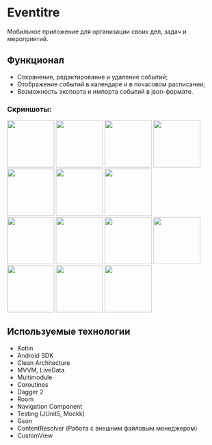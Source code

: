 # Eventitre

  Мобильное приложение для организации своих дел, задач и мероприятий.

## Функционал

* Сохранение, редактирование и удаление событий;
* Отображение событий в календаре и в почасовом расписании;
* Возможность экспорта и импорта событий в json-формате.

### Скриншоты:
<image src='https://github.com/arshapshap/Eventitre/assets/48681339/3c49dde2-a7a0-4b8f-b827-2cde6ac8ba8b' width=110 />
<image src='https://github.com/arshapshap/Eventitre/assets/48681339/c7bc49c6-a167-4a1f-9699-0bfaf397a15f' width=110 />
<image src='https://github.com/arshapshap/Eventitre/assets/48681339/8b60c16d-3760-490a-8ce0-1cade6a3b7ce' width=110 />
<image src='https://github.com/arshapshap/Eventitre/assets/48681339/56ec7ca2-eb35-421b-8213-70d3bcafc5f7' width=110 />
<image src='https://github.com/arshapshap/Eventitre/assets/48681339/5b40ddc2-9623-4ea0-a189-24bb12191238' width=110 />
<image src='https://github.com/arshapshap/Eventitre/assets/48681339/2371a3a9-dabb-4576-b21c-42f5ffcb6f5c' width=110 />
<image src='https://github.com/arshapshap/Eventitre/assets/48681339/70b1297b-5955-4260-9814-3011fe41bdd8' width=110 />
<br>
<image src='https://github.com/arshapshap/Eventitre/assets/48681339/4d4b7181-cbfc-4b84-b7ca-972d51022c97' width=110 />
<image src='https://github.com/arshapshap/Eventitre/assets/48681339/2bc444be-5771-4d18-b73e-61118b4ce412' width=110 />
<image src='https://github.com/arshapshap/Eventitre/assets/48681339/563f9266-ea4c-4476-8051-9539d9183c32' width=110 />
<image src='https://github.com/arshapshap/Eventitre/assets/48681339/ba7bebcd-5ebc-41f6-ba1c-2a4d7e992a9c' width=110 />
<image src='https://github.com/arshapshap/Eventitre/assets/48681339/1b0a8085-e818-468f-a17d-2a09a24aa508' width=110 />
<image src='https://github.com/arshapshap/Eventitre/assets/48681339/21014ac8-5d15-486b-8aa3-af9bc3500f21' width=110 />
<image src='https://github.com/arshapshap/Eventitre/assets/48681339/d2fa5b56-7400-4654-b8db-2c8f2df79f73' width=110 />

## Используемые технологии

* Kotlin
* Android SDK
* Clean Architecture
* MVVM, LiveData
* Multimodule
* Coroutines
* Dagger 2
* Room
* Navigation Component
* Testing (JUnit5, Mockk)
* Gson
* ContentResolver (Работа с внешним файловым менеджером)
* CustomView
